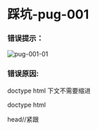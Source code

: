 # 踩坑-pug-001

### 错误提示：

![pug-001-01](C:\Users\SSZ\Documents\notebook\node\坑\photos\pug-001-01.png)

### 错误原因:

doctype html 下文不需要缩进

doctype html

head//紧跟